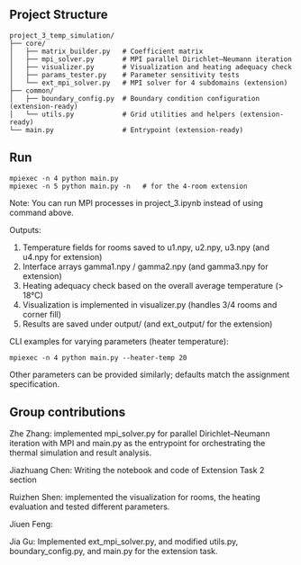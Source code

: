 ## Project Structure

    project_3_temp_simulation/
    ├── core/
    │   ├── matrix_builder.py   # Coefficient matrix
    │   ├── mpi_solver.py       # MPI parallel Dirichlet–Neumann iteration
    │   ├── visualizer.py       # Visualization and heating adequacy check
    │   ├── params_tester.py    # Parameter sensitivity tests
    │   └── ext_mpi_solver.py   # MPI solver for 4 subdomains (extension)
    ├── common/
    │   ├── boundary_config.py  # Boundary condition configuration (extension-ready)
    │   └── utils.py            # Grid utilities and helpers (extension-ready)
    └── main.py                 # Entrypoint (extension-ready)

## Run
    mpiexec -n 4 python main.py
    mpiexec -n 5 python main.py -n   # for the 4-room extension

Note: You can run MPI processes in project_3.ipynb instead of using command above.

Outputs:
1) Temperature fields for rooms saved to u1.npy, u2.npy, u3.npy (and u4.npy for extension)
2) Interface arrays gamma1.npy / gamma2.npy (and gamma3.npy for extension)
3) Heating adequacy check based on the overall average temperature (> 18°C)
4) Visualization is implemented in visualizer.py (handles 3/4 rooms and corner fill)
5) Results are saved under output/ (and ext_output/ for the extension)

CLI examples for varying parameters (heater temperature):

    mpiexec -n 4 python main.py --heater-temp 20
    
Other parameters can be provided similarly; defaults match the assignment specification.


## Group contributions
Zhe Zhang: implemented mpi_solver.py for parallel Dirichlet–Neumann iteration with MPI and main.py as the entrypoint for orchestrating the thermal simulation and result analysis.

Jiazhuang Chen: Writing the notebook and code of Extension Task 2 section

Ruizhen Shen: implemented the visualization for rooms, the heating evaluation and tested different parameters.

Jiuen Feng: 

Jia Gu: Implemented ext_mpi_solver.py, and modified utils.py, boundary_config.py, and main.py for the extension task.
